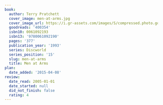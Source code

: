 ```yaml
---
book:
  author: Terry Pratchett
  cover_image: men-at-arms.jpg
  cover_image_url: https://i.gr-assets.com/images/S/compressed.photo.goodreads.com/books/1388215150l/400354.jpg
  goodreads: '400354'
  isbn10: 0061092193
  isbn13: '9780061092190'
  pages: '377'
  publication_year: '1993'
  series: Discworld
  series_position: '15'
  slug: men-at-arms
  title: Men at Arms
plan:
  date_added: '2015-04-08'
review:
  date_read: 2005-01-01
  date_started: null
  did_not_finish: false
  rating: 4
---
```

